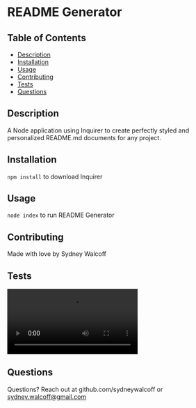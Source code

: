 # README Generator 

## Table of Contents
* [Description](#description)
* [Installation](#installation)
* [Usage](#usage) 
* [Contributing](#contributing)
* [Tests](#tests)
* [Questions](#questions)

## Description
A Node application using Inquirer to create perfectly styled and personalized README.md documents for any project.

## Installation
`npm install` to download Inquirer

## Usage
`node index` to run README Generator

## Contributing
Made with love by Sydney Walcoff

## Tests
![](walkthrough.mp4)

## Questions
Questions? Reach out at github.com/sydneywalcoff or sydney.walcoff@gmail.com